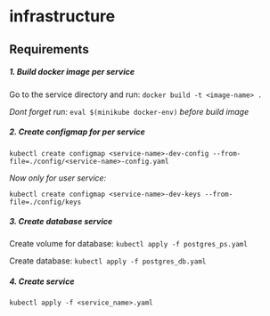 # infrastructure

## Requirements

##### 1. Build docker image per service

Go to the service directory and run: `docker build -t <image-name> .`

<i>Dont forget run: </i> `eval $(minikube docker-env)` <i>before build image</i>

##### 2. Create configmap for per service

`kubectl create configmap <service-name>-dev-config --from-file=./config/<service-name>-config.yaml`

<i>Now only for user service:</i>

`kubectl create configmap <service-name>-dev-keys --from-file=./config/keys`

##### 3. Create database service

Create volume for database: `kubectl apply -f postgres_ps.yaml`

Create database: `kubectl apply -f postgres_db.yaml`

##### 4. Create service

`kubectl apply -f <service_name>.yaml`
